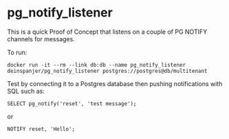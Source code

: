 # pg_notify_listener

This is a quick Proof of Concept that listens on a couple of PG NOTIFY channels for messages.

To run:

`docker run -it --rm --link db:db --name pg_notify_listener deinspanjer/pg_notify_listener postgres://postgres@db/multitenant`

Test by connecting it to a Postgres database then pushing notifications with SQL such as:

`SELECT pg_notify('reset', 'test message');`

or

`NOTIFY reset, 'Hello';`

